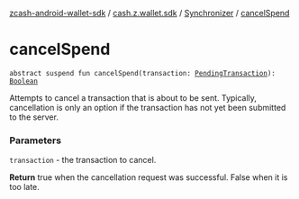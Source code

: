 [zcash-android-wallet-sdk](../../index.md) / [cash.z.wallet.sdk](../index.md) / [Synchronizer](index.md) / [cancelSpend](./cancel-spend.md)

# cancelSpend

`abstract suspend fun cancelSpend(transaction: `[`PendingTransaction`](../../cash.z.wallet.sdk.entity/-pending-transaction/index.md)`): `[`Boolean`](https://kotlinlang.org/api/latest/jvm/stdlib/kotlin/-boolean/index.html)

Attempts to cancel a transaction that is about to be sent. Typically, cancellation is only
an option if the transaction has not yet been submitted to the server.

### Parameters

`transaction` - the transaction to cancel.

**Return**
true when the cancellation request was successful. False when it is too late.

